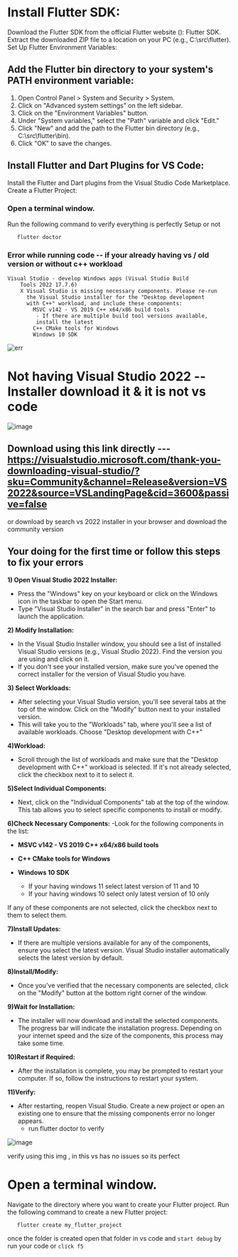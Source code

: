 # Install Flutter SDK:

Download the Flutter SDK from the official Flutter website (): Flutter SDK.
Extract the downloaded ZIP file to a location on your PC (e.g., C:\src\flutter).
Set Up Flutter Environment Variables:

## Add the Flutter bin directory to your **system's PATH environment variable**:

1) Open Control Panel > System and Security > System.
2) Click on "Advanced system settings" on the left sidebar.
3) Click on the "Environment Variables" button.
4) Under "System variables," select the "Path" variable and click "Edit."
5) Click "New" and add the path to the Flutter bin directory (e.g., C:\src\flutter\bin).
6) Click "OK" to save the changes.


## Install Flutter and Dart Plugins for VS Code:

Install the Flutter and Dart plugins from the Visual Studio Code Marketplace.
Create a Flutter Project:

### Open a terminal window.
Run the following command to verify everything is perfectly Setup or not

```
   flutter doctor
```

### Error while running code -- if your already having vs / old version or without c++ workload 


```
Visual Studio - develop Windows apps (Visual Studio Build     
    Tools 2022 17.7.6)
    X Visual Studio is missing necessary components. Please re-run
      the Visual Studio installer for the "Desktop development    
      with C++" workload, and include these components:
        MSVC v142 - VS 2019 C++ x64/x86 build tools
         - If there are multiple build tool versions available,   
         install the latest
        C++ CMake tools for Windows
        Windows 10 SDK
```

![err](https://github.com/gdsc-kits-admin/flutter-bootcamp-2024/assets/116173614/8dc9a3c0-ef29-41e1-9b80-948f01efc3dd)



# Not having Visual Studio 2022 -- Installer download it &  it is not vs code 

![image](https://github.com/gdsc-kits-admin/flutter-bootcamp-2024/assets/116173614/44a3eb41-9e66-4845-a2b2-51cd34c22510)


## Download using this link directly --- https://visualstudio.microsoft.com/thank-you-downloading-visual-studio/?sku=Community&channel=Release&version=VS2022&source=VSLandingPage&cid=3600&passive=false

or download by search vs 2022 installer in your browser and download the community version 
        
## Your doing for the first time or follow this steps to fix your errors 

**1) Open Visual Studio 2022 Installer:**

- Press the "Windows" key on your keyboard or click on the Windows icon in the taskbar to open the Start menu.
- Type "Visual Studio Installer" in the search bar and press "Enter" to launch the application.

**2) Modify Installation:**

- In the Visual Studio Installer window, you should see a list of installed Visual Studio versions (e.g., Visual Studio 2022). Find the version you are using and click on it.
- If you don't see your installed version, make sure you've opened the correct installer for the version of Visual Studio you have.

**3) Select Workloads:**

- After selecting your Visual Studio version, you'll see several tabs at the top of the window. Click on the "Modify" button next to your installed version.
- This will take you to the "Workloads" tab, where you'll see a list of available workloads.
Choose "Desktop development with C++" 

**4)Workload:**

- Scroll through the list of workloads and make sure that the "Desktop development with C++" workload is selected.
If it's not already selected, click the checkbox next to it to select it.

**5)Select Individual Components:**
- Next, click on the "Individual Components" tab at the top of the window.
This tab allows you to select specific components to install or modify.

**6)Check Necessary Components:**
-Look for the following components in the list:

   - **MSVC v142 - VS 2019 C++ x64/x86 build tools**

   - **C++ CMake tools for Windows**

   - **Windows 10 SDK**
        - If your having windows 11 select latest version of 11 and 10
        - If your having windows 10 select only latest version of 10 only 

If any of these components are not selected, click the checkbox next to them to select them.

**7)Install Updates:**

- If there are multiple versions available for any of the components, ensure you select the latest version.
Visual Studio installer automatically selects the latest version by default.

**8)Install/Modify:**
    
- Once you've verified that the necessary components are selected, click on the "Modify" button at the bottom right corner of the window.

**9)Wait for Installation:**

- The installer will now download and install the selected components. The progress bar will indicate the installation progress.
Depending on your internet speed and the size of the components, this process may take some time.

**10)Restart if Required:**

- After the installation is complete, you may be prompted to restart your computer. If so, follow the instructions to restart your system.

**11)Verify:**

- After restarting, reopen Visual Studio.
Create a new project or open an existing one to ensure that the missing components error no longer appears.
   - run flutter doctor to verify
     

![image](https://github.com/gdsc-kits-admin/flutter-bootcamp-2024/assets/116173614/ab8cf47a-37bf-4906-a6d8-159dd9b0465d)

verify using this img , in this vs has no issues so its perfect 


# Open a terminal window.
Navigate to the directory where you want to create your Flutter project.
Run the following command to create a new Flutter project:
```
   flutter create my_flutter_project
```
once the folder is created open that folder in vs code and `start debug` by run your code or `click f5`


